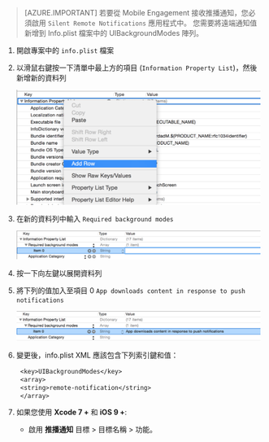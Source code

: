 > [AZURE.IMPORTANT] 若要從 Mobile Engagement 接收推播通知，您必須啟用 `Silent Remote Notifications` 應用程式中。 您需要將遠端通知值新增到 Info.plist 檔案中的 UIBackgroundModes 陣列。

1. 開啟專案中的 `info.plist` 檔案
2. 以滑鼠右鍵按一下清單中最上方的項目 (`Information Property List`)，然後新增新的資料列

    ![](./media/mobile-engagement-ios-silent-push/xcode-plist-add-silent-push1.png)

3. 在新的資料列中輸入 `Required background modes`

    ![](./media/mobile-engagement-ios-silent-push/xcode-plist-add-silent-push2.png)

4. 按一下向左鍵以展開資料列
5. 將下列的值加入至項目 0 `App downloads content in response to push notifications`

    ![](./media/mobile-engagement-ios-silent-push/xcode-plist-add-silent-push3.png)

6. 變更後，info.plist XML 應該包含下列索引鍵和值：

        <key>UIBackgroundModes</key>
        <array>
        <string>remote-notification</string>
        </array>

7. 如果您使用 **Xcode 7 +** 和 **iOS 9 +**:
    - 啟用 **推播通知** 目標 > 目標名稱 > 功能。

